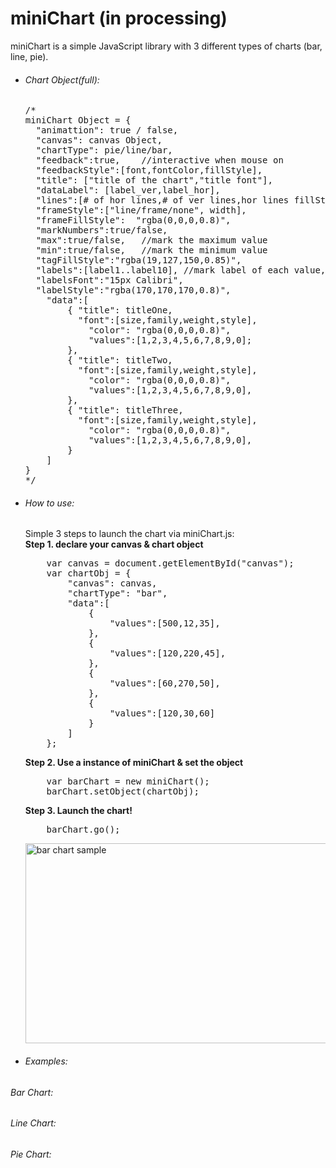 # miniChart (in processing)
miniChart is a simple JavaScript library with 3 different types of charts (bar, line, pie).

<ul>
<li><h6>Chart Object(full):</h6></li>
<pre>
/*
miniChart Object = {
  "animattion": true / false,
  "canvas": canvas Object,
  "chartType": pie/line/bar,
  "feedback":true,    //interactive when mouse on
  "feedbackStyle":[font,fontColor,fillStyle],
  "title": ["title of the chart","title font"],
  "dataLabel": [label_ver,label_hor],
  "lines":[# of hor lines,# of ver lines,hor lines fillStyle,ver lines fillStyle,draw hor line, draw ver line],
  "frameStyle":["line/frame/none", width],
  "frameFillStyle":  "rgba(0,0,0,0.8)",
  "markNumbers":true/false,
  "max":true/false,   //mark the maximum value
  "min":true/false,   //mark the minimum value
  "tagFillStyle":"rgba(19,127,150,0.85)",
  "labels":[label1..label10], //mark label of each value, respectively
  "labelsFont":"15px Calibri",
  "labelStyle":"rgba(170,170,170,0.8)",
	"data":[
		{ "title": titleOne,
		  "font":[size,family,weight,style],
			"color": "rgba(0,0,0,0.8)",
			"values":[1,2,3,4,5,6,7,8,9,0];
		},
		{ "title": titleTwo,
		  "font":[size,family,weight,style],
			"color": "rgba(0,0,0,0.8)",
			"values":[1,2,3,4,5,6,7,8,9,0],
		},
		{ "title": titleThree,
		  "font":[size,family,weight,style],
			"color": "rgba(0,0,0,0.8)",
			"values":[1,2,3,4,5,6,7,8,9,0],
		}
	]
}
*/
</pre>

<li><h6>How to use:</h6></li>
Simple 3 steps to launch the chart via miniChart.js:<br/>
<b>Step 1. declare your canvas & chart object</b>
<pre>
	var canvas = document.getElementById("canvas");
	var chartObj = {
		"canvas": canvas,
		"chartType": "bar",
		"data":[
			{
				"values":[500,12,35],
			},
			{
				"values":[120,220,45],
			},
			{
				"values":[60,270,50],
			},
			{
				"values":[120,30,60]
			}
		]
	};
</pre>

<b>Step 2. Use a instance of miniChart & set the object</b>
<pre>
	var barChart = new miniChart();
	barChart.setObject(chartObj);
</pre>

<b>Step 3. Launch the chart!</b>
<pre>
	barChart.go();
</pre>
<img src="http://hhao.hostei.com/doc/files/CDN/miniChartSample.jpg" alt = "bar chart sample" width="560px" height="320"/>

<li><h6>Examples:</h6></li>

</ul>
<h6>Bar Chart:</h6>

<h6>Line Chart:</h6>

<h6>Pie Chart:</h6>
